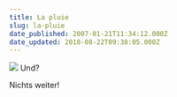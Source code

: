 ```yaml
---
title: La pluie
slug: la-pluie
date_published: 2007-01-21T11:34:12.000Z
date_updated: 2018-08-22T09:38:05.000Z
---
```


![](//img215.imageshack.us/img215/5433/rubytuesday0kk.jpg)
Und? 

Nichts weiter!
